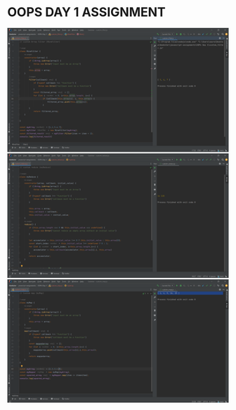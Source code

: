 # OOPS DAY 1 ASSIGNMENT

![SS](<Screenshot 2023-11-25 124330.png>)
![SS](<Screenshot 2023-11-25 130515.png>)
![ss](<Screenshot 2023-11-25 131919.png>)
